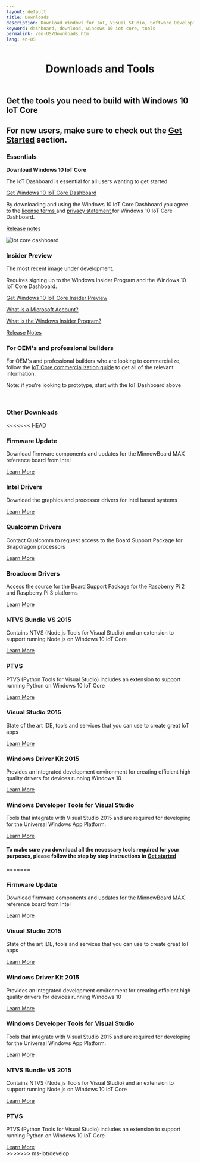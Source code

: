 ```yaml
---
layout: default
title: Downloads
description: Download Windows for IoT, Visual Studio, Software Development Kits or any of the other tools available on this page to get started developing for the Internet of Things today!
keyword: dashboard, download, windows 10 iot core, tools
permalink: /en-US/Downloads.htm
lang: en-US
---
```


<header class="page-title-header">
  <h1 class="page-title">Downloads and Tools</h1>
</header>
<h2 class="subtext">Get the tools you need to build with Windows 10 IoT Core </h2>
<h2 class="text-base">For new users, make sure to check out the <a href="{{site.baseurl}}/GetStarted.htm">Get Started</a> section.</h2>

<div class="row">
  <div class="col-xs-24">
    <h3 class="divider">Essentials<br/></h3>
    <div class="col-md-12 col-xs-24">
      <p><strong>Download Windows 10 IoT Core</strong></p>
      <p>The IoT Dashboard is essential for all users wanting to get started.</p>
      <a href="http://go.microsoft.com/fwlink/?LinkID=708576" class="btn btn-primary"> Get Windows 10 IoT Core Dashboard </a>
      <p><span class="win-color-fg-secondary">By downloading and using the Windows 10 IoT Core Dashboard you agree to the <a href="http://go.microsoft.com/fwlink/?LinkID=703960&clcid=0x4809"> license terms </a> and <a href="http://go.microsoft.com/fwlink/?LinkId=521839"> privacy statement </a> for Windows 10 IoT Core Dashboard.</span></p>
      <p><a href="{{site.baseurl}}/{{page.lang}}/Docs/ReleaseNotesRTM.htm"> Release notes </a></p>
    </div>
    <div class="col-md-12 col-xs-24">
      <img alt="iot core dashboard" src="{{site.baseurl}}/Resources/images/IotDashboard/IoTDashboard_WelcomePage.PNG" />
    </div>
  </div>
</div>
<div class="row">
  <div class="col-xs-24">
    <h3 class="divider">Insider Preview<br/></h3>
    <div class="col-xs-24">
      <p>The most recent image under development.</p>
      <p>Requires signing up to the Windows Insider Program and the Windows 10 IoT Core Dashboard.</p>
      <p><a href="http://go.microsoft.com/fwlink/?LinkId=733603" class="btn btn-primary"> Get Windows 10 IoT Core Insider Preview </a></p>
      <p><a href="http://windows.microsoft.com/en-US/windows-live/sign-in-what-is-microsoft-account">What is a Microsoft Account?</a></p>
      <p><a href="https://insider.windows.com/">What is the Windows Insider Program?</a></p>
      <p><a href="{{site.baseurl}}/{{page.lang}}/Docs/ReleaseNotesInsiderPreview.htm">Release Notes</a></p>
    </div>
  </div>
</div>
<div class="row">
  <div class="col-xs-24">
  <h3 class="divider">For OEM's and professional builders<br/></h3>
    <div class="col-xs-24">
      <p>For OEM's and professional builders who are looking to commercialize, follow the <a href="http://go.microsoft.com/fwlink/?LinkId=708649" target="_blank">IoT Core commercialization guide</a> to get all of the relevant information.</p>
      <p>Note: if you're looking to prototype, start with the IoT Dashboard above</p>
    </div>
  </div>
</div>

<br />

<div class="row">
  <div class="col-xs-24">
    <h3 class="divider"> Other Downloads </h3>
  </div>
</div>
<<<<<<< HEAD

<div class="row">
  <div class="col-md-6">
    <h3>Firmware Update</h3>
    <p>Download firmware components and updates for the MinnowBoard MAX reference board from Intel</p>
    <a href="http://firmware.intel.com/projects/minnowboard-max" target="_blank">Learn More</a>
  </div>
  <div class="col-md-6">
    <h3>Intel Drivers</h3>
    <p>Download the graphics and processor drivers for Intel based systems</p>
    <a href="https://downloadcenter.intel.com/product/83422/Embedded-Processors" target="_blank">Learn More</a>
  </div>
  <div class="col-md-6">
    <h3>Qualcomm Drivers</h3>
    <p>Contact Qualcomm to request access to the Board Support Package for Snapdragon processors</p>
    <a href="mailto:pahwang@qti.qualcomm.com" target="_blank">Learn More</a>
  </div>
  <div class="col-md-6">
    <h3>Broadcom Drivers</h3>
    <p>Access the source for the Board Support Package for the Raspberry Pi 2 and Raspberry Pi 3 platforms</p>
    <a href="https://github.com/ms-iot/bsp" target="_blank">Learn More</a>
  </div>
</div>
<div class="row">
  <div class="col-md-6">
    <h3>NTVS Bundle VS 2015</h3>
    <p>Contains NTVS (Node.js Tools for Visual Studio) and an extension to support running Node.js on Windows 10 IoT Core</p>
    <a href="https://github.com/ms-iot/ntvsiot/releases" target="_blank">Learn More</a>
  </div>
  <div class="col-md-6">
    <h3>PTVS</h3>
    <p>PTVS (Python Tools for Visual Studio) includes an extension to support running Python on Windows 10 IoT Core</p>
    <a href="https://github.com/microsoft/ptvs/releases" target="_blank">Learn More</a>
  </div>
    <div class="col-md-6">
    <h3>Visual Studio 2015</h3>
    <p>State of the art IDE, tools and services that you can use to create great IoT apps</p>
    <a href="https://www.visualstudio.com/vs-2015-product-editions" target="_blank">Learn More</a>
  </div>
  <div class="col-md-6">
    <h3>Windows Driver Kit 2015</h3>
    <p>Provides an integrated development environment for creating efficient high quality drivers for devices running Windows 10</p>
    <a href="https://msdn.microsoft.com/en-US/windows/hardware/hh852365.aspx" target="_blank">Learn More</a>
  </div>
</div>
<div class="row">
  <div class="col-md-6">
    <h3>Windows Developer Tools for Visual Studio</h3>
    <p>Tools that integrate with Visual Studio 2015 and are required for developing for the Universal Windows App Platform.</p>
    <a href="https://dev.windows.com/en-us/downloads" target="_blank">Learn More</a>
  </div>
</div>
<div class="row">
  <div class="col-md-24">
    <h4>To make sure you download all the necessary tools required for your purposes, please follow the step by step instructions in <a href="{{site.baseurl}}/{{page.lang}}/GetStarted.htm">Get started</a></h4>
=======
<div class="col-xs-24">
  <div class="row">
    <div class="col-md-6">
      <h3>Firmware Update</h3>
      <p>Download firmware components and updates for the MinnowBoard MAX reference board from Intel</p>
      <a href="http://firmware.intel.com/projects/minnowboard-max" target="_blank">Learn More</a>
    </div>
    <div class="col-md-6">
      <h3>Visual Studio 2015</h3>
      <p>State of the art IDE, tools and services that you can use to create great IoT apps</p>
      <a href="https://www.visualstudio.com/vs-2015-product-editions" target="_blank">Learn More</a>
    </div>
    <div class="col-md-6">
      <h3>Windows Driver Kit 2015</h3>
      <p>Provides an integrated development environment for creating efficient high quality drivers for devices running Windows 10</p>
      <a href="https://msdn.microsoft.com/en-US/windows/hardware/hh852365.aspx" target="_blank">Learn More</a>
    </div>
    <div class="col-md-6">
      <h3>Windows Developer Tools for Visual Studio</h3>
      <p>Tools that integrate with Visual Studio 2015 and are required for developing for the Universal Windows App Platform.</p>
      <a href="https://dev.windows.com/en-us/downloads" target="_blank">Learn More</a>
    </div>
  </div>
  <div class="row">
    <div class="col-md-6">
      <h3>NTVS Bundle VS 2015</h3>
      <p>Contains NTVS (Node.js Tools for Visual Studio) and an extension to support running Node.js on Windows 10 IoT Core</p>
      <a href="https://github.com/ms-iot/ntvsiot/releases" target="_blank">Learn More</a>
    </div>
    <div class="col-md-6">
      <h3>PTVS</h3>
      <p>PTVS (Python Tools for Visual Studio) includes an extension to support running Python on Windows 10 IoT Core</p>
      <a href="https://github.com/microsoft/ptvs/releases" target="_blank">Learn More</a>
    </div>
>>>>>>> ms-iot/develop
  </div>
</div>

